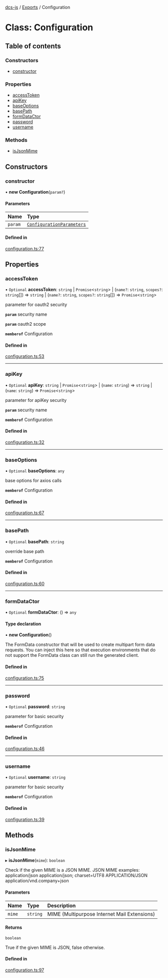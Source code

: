 [dcs-js](../README.md) / [Exports](../modules.md) / Configuration

# Class: Configuration

## Table of contents

### Constructors

- [constructor](Configuration.md#constructor)

### Properties

- [accessToken](Configuration.md#accesstoken)
- [apiKey](Configuration.md#apikey)
- [baseOptions](Configuration.md#baseoptions)
- [basePath](Configuration.md#basepath)
- [formDataCtor](Configuration.md#formdatactor)
- [password](Configuration.md#password)
- [username](Configuration.md#username)

### Methods

- [isJsonMime](Configuration.md#isjsonmime)

## Constructors

### <a id="constructor" name="constructor"></a> constructor

• **new Configuration**(`param?`)

#### Parameters

| Name | Type |
| :------ | :------ |
| `param` | [`ConfigurationParameters`](../interfaces/ConfigurationParameters.md) |

#### Defined in

[configuration.ts:77](https://github.com/unfoldingWord/dcs-js/blob/b29eb7a/configuration.ts#L77)

## Properties

### <a id="accesstoken" name="accesstoken"></a> accessToken

• `Optional` **accessToken**: `string` \| `Promise`<`string`\> \| (`name?`: `string`, `scopes?`: `string`[]) => `string` \| (`name?`: `string`, `scopes?`: `string`[]) => `Promise`<`string`\>

parameter for oauth2 security

**`param`** security name

**`param`** oauth2 scope

**`memberof`** Configuration

#### Defined in

[configuration.ts:53](https://github.com/unfoldingWord/dcs-js/blob/b29eb7a/configuration.ts#L53)

___

### <a id="apikey" name="apikey"></a> apiKey

• `Optional` **apiKey**: `string` \| `Promise`<`string`\> \| (`name`: `string`) => `string` \| (`name`: `string`) => `Promise`<`string`\>

parameter for apiKey security

**`param`** security name

**`memberof`** Configuration

#### Defined in

[configuration.ts:32](https://github.com/unfoldingWord/dcs-js/blob/b29eb7a/configuration.ts#L32)

___

### <a id="baseoptions" name="baseoptions"></a> baseOptions

• `Optional` **baseOptions**: `any`

base options for axios calls

**`memberof`** Configuration

#### Defined in

[configuration.ts:67](https://github.com/unfoldingWord/dcs-js/blob/b29eb7a/configuration.ts#L67)

___

### <a id="basepath" name="basepath"></a> basePath

• `Optional` **basePath**: `string`

override base path

**`memberof`** Configuration

#### Defined in

[configuration.ts:60](https://github.com/unfoldingWord/dcs-js/blob/b29eb7a/configuration.ts#L60)

___

### <a id="formdatactor" name="formdatactor"></a> formDataCtor

• `Optional` **formDataCtor**: () => `any`

#### Type declaration

• **new Configuration**()

The FormData constructor that will be used to create multipart form data
requests. You can inject this here so that execution environments that
do not support the FormData class can still run the generated client.

#### Defined in

[configuration.ts:75](https://github.com/unfoldingWord/dcs-js/blob/b29eb7a/configuration.ts#L75)

___

### <a id="password" name="password"></a> password

• `Optional` **password**: `string`

parameter for basic security

**`memberof`** Configuration

#### Defined in

[configuration.ts:46](https://github.com/unfoldingWord/dcs-js/blob/b29eb7a/configuration.ts#L46)

___

### <a id="username" name="username"></a> username

• `Optional` **username**: `string`

parameter for basic security

**`memberof`** Configuration

#### Defined in

[configuration.ts:39](https://github.com/unfoldingWord/dcs-js/blob/b29eb7a/configuration.ts#L39)

## Methods

### <a id="isjsonmime" name="isjsonmime"></a> isJsonMime

▸ **isJsonMime**(`mime`): `boolean`

Check if the given MIME is a JSON MIME.
JSON MIME examples:
  application/json
  application/json; charset=UTF8
  APPLICATION/JSON
  application/vnd.company+json

#### Parameters

| Name | Type | Description |
| :------ | :------ | :------ |
| `mime` | `string` | MIME (Multipurpose Internet Mail Extensions) |

#### Returns

`boolean`

True if the given MIME is JSON, false otherwise.

#### Defined in

[configuration.ts:97](https://github.com/unfoldingWord/dcs-js/blob/b29eb7a/configuration.ts#L97)
